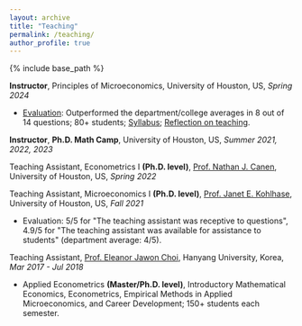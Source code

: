 ```yaml
---
layout: archive
title: "Teaching"
permalink: /teaching/
author_profile: true
---
```


{% include base_path %}
<!---
## Instructor
--->

**Instructor**, Principles of Microeconomics, University of Houston, US, _Spring 2024_ 
* [Evaluation](http://yujiezhangecon.github.io/files/teaching/PrincipleMicro_24Spring/2220_14342_Course_Evaluation_Report.pdf): Outperformed the department/college averages in 8 out of 14 questions; 80+ students; [Syllabus](http://yujiezhangecon.github.io/files/teaching/PrincipleMicro_24Spring/Syllabus_ECON2302_S24_YujieZhang.pdf); [Reflection on teaching](https://yujiezhang.notion.site/Reflection-on-Teaching-105791a2351880bd84f1efc28b6e6ed3).

<!---
* Summary: (1) Developed course materials, including syllabus, lecture slides, assignments, and exams. Delivered lectures twice a week, each 1.5 hours long. (2) Evaluation: Outperformed the department and college averages in 8 out of 14 evaluation questions, demonstrating strong teaching effectiveness. 
--->

**Instructor**, **Ph.D. Math Camp**, University of Houston, US, _Summer 2021, 2022, 2023_

<!---
## Teaching Assistant 
--->

Teaching Assistant, Econometrics I **(Ph.D. level)**, [Prof. Nathan J. Canen](https://sites.google.com/site/njcanen/home), University of Houston, US, _Spring 2022_ 

<!---
* Held TA session for Ph.D. students in Economics and Business school every week. 
--->

Teaching Assistant, Microeconomics I **(Ph.D. level)**, [Prof. Janet E. Kohlhase](https://www.uh.edu/~kohlhase/), University of Houston, US, _Fall 2021_
* Evaluation: 5/5 for "The teaching assistant was receptive to questions", 4.9/5 for "The teaching assistant was available for assistance to students" (department average: 4/5).

Teaching Assistant, [Prof. Eleanor Jawon Choi](https://sites.google.com/view/eleanorjchoi), Hanyang University, Korea, _Mar 2017 - Jul 2018_
* Applied Econometrics **(Master/Ph.D. level)**, Introductory Mathematical Economics, Econometrics, Empirical Methods in Applied Microeconomics, and Career Development; 150+ students each semester.

<!---
* Summary: (1) Graded problem sets and exams, and hosted office hours for more than 150 students each semester. (2) Assisted professor with course materials, attendance checking, monitoring exams, managing records and the statistics of students’ performance.
--->

